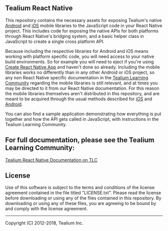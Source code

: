 ## Tealium React Native

This repository contains the necessary assets for exposing Tealium's native [Android](https://community.tealiumiq.com/t5/Tealium-for-Android/tkb-p/android-documentation) and [iOS](https://community.tealiumiq.com/t5/Tealium-for-iOS/tkb-p/ios-documentation) mobile libraries to the JavaScript code in your React Native project. This includes code for exposing the native APIs for both platforms through React Native's bridging system, and a basic helper class in JavaScript to create a single cross platform API.

Because including the respective libraries for Android and iOS means working with platform specific code, you will need access to your native build environments. So for example you will need to eject if you're using [Create React Native App](https://github.com/react-community/create-react-native-app) and haven't done so already. Including the mobile libraries works no differently than in any other Android or iOS project, so any non React Native specific documentation in the [Tealium Learning Community](https://community.tealiumiq.com/) regarding the mobile libraries is still relevant, and at times you may be directed to it from our React Native documentation. For this reason the mobile libraries themselves aren't distributed in this repository, and are meant to be acquired through the usual methods described for [iOS](https://community.tealiumiq.com/t5/Tealium-for-iOS/Adding-Tealium-to-Your-iOS-App/ta-p/16327) and [Android](https://community.tealiumiq.com/t5/Tealium-for-Android/Adding-Tealium-to-Your-Android-App/ta-p/16846).

You can also find a sample application demonstrating how everything is put together and how the API gets called in JavaScript, with instructions in the Tealium Learning Community.


## For full documentation, please see the Tealium Learning Community:

[Tealium React Native Documentation on TLC](https://community.tealiumiq.com/t5/React-Native/tkb-p/react-native)

## License

Use of this software is subject to the terms and conditions of the license agreement contained in the file titled "LICENSE.txt".  Please read the license before downloading or using any of the files contained in this repository. By downloading or using any of these files, you are agreeing to be bound by and comply with the license agreement.

 
---
Copyright (C) 2012-2018, Tealium Inc.